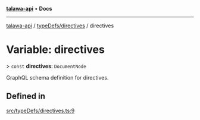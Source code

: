 [**talawa-api**](../../../README.md) • **Docs**

***

[talawa-api](../../../modules.md) / [typeDefs/directives](../README.md) / directives

# Variable: directives

\> `const` **directives**: `DocumentNode`

GraphQL schema definition for directives.

## Defined in

[src/typeDefs/directives.ts:9](https://github.com/PalisadoesFoundation/talawa-api/blob/0e711c6a6b57f55ab5776fc9c8edfc5ebc0b3d70/src/typeDefs/directives.ts#L9)
